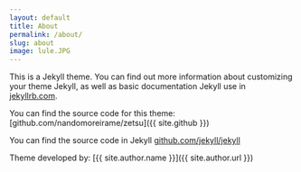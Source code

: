 ```yaml
---
layout: default
title: About
permalink: /about/
slug: about
image: lule.JPG
---
```


This is a Jekyll theme. You can find out more information about customizing your theme Jekyll, as well as basic documentation Jekyll use in [jekyllrb.com](http://jekyllrb.com/). 

You can find the source code for this theme: [github.com/nandomoreirame/zetsu]({{ site.github }})

You can find the source code in Jekyll [github.com/jekyll/jekyll](https://github.com/jekyll/jekyll)

Theme developed by: [{{ site.author.name }}]({{ site.author.url }})
